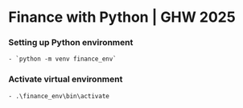 # Finance with Python | GHW 2025

### Setting up Python environment
    - `python -m venv finance_env`

### Activate virtual environment
    - .\finance_env\bin\activate